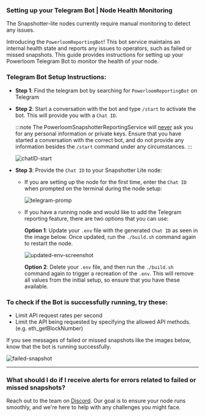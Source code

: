 ### Setting up your Telegram Bot | Node Health Monitoring 


The Snapshotter-lite nodes currently require manual monitoring to detect any issues.

Introducing the `PowerloomReportingBot`! This bot service maintains an internal health state and reports any issues to operators, such as failed or missed snapshots. This guide provides instructions for setting up your Powerloom Telegram Bot to monitor the health of your node. 

### Telegram Bot Setup Instructions:

- **Step 1**: Find the telegram bot by searching for `PowerloomReportingBot` on Telegram
- **Step 2**: Start a conversation with the bot and type `/start` to activate the bot. This will provide you with a `Chat ID`.

  :::note
  The PowerloomSnapshotterReportingService will <ins>never</ins> ask you for any personal information or private keys. Ensure that you have started a conversation with the correct bot, and do not provide any information besides the `/start` command under any circumstances.
  :::

  ![chatID-start](/images/chatID-start.png)

- **Step 3**: Provide the `Chat ID` to your Snapshotter Lite node:

  - If you are setting up the node for the first time, enter the `Chat ID` when prompted on the terminal during the node setup:

    ![telegram-promp](/images/telegram-prompt.png)

  - If you have a running node and would like to add the Telegram reporting feature, there are two options that you can use:

    **Option 1**: Update your `.env` file with the generated `Chat ID` as seen in the image below. Once updated, run the `./build.sh` command again to restart the node.

      ![updated-env-screenshot](/images/updated-env-screenshot.png)

    **Option 2**: Delete your `.env` file, and then run the `./build.sh` command again to trigger a recreation of the `.env`. This will remove all values from the initial setup, so ensure that you have these available.

### To check if the Bot is successfully running, try these:

- Limit API request rates per second
- Limit the API being requested by specifying the allowed API methods. (e.g. eth_getBlockNumber)

If you see messages of failed or missed snapshots like the images below, know that the bot is running successfully. 

![failed-snapshot](/images/failed-snapshot.png)

---

### What should I do if I receive alerts for errors related to failed or missed snapshots?
Reach out to the team on [Discord](https://discord.com/invite/powerloom). Our goal is to ensure your node runs smoothly, and we're here to help with any challenges you might face.
